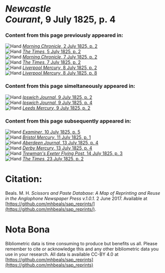 # *Newcastle Courant*, 9 July 1825, p. 4  
  
### Content from this page previously appeared in:  
![Hand](http://scissorsandpaste.net/wp-content/uploads/2017/06/smallhandpointer.png) [*Morning Chronicle*, 2 July 1825, p. 2](https://mhbeals.github.io/sap_html/Morning-Chronicle/Morning-Chronicle-2-July-1825-p-2)  
![Hand](http://scissorsandpaste.net/wp-content/uploads/2017/06/smallhandpointer.png) [*The Times*, 5 July 1825, p. 2](https://mhbeals.github.io/sap_html/The-Times/The-Times-5-July-1825-p-2)  
![Hand](http://scissorsandpaste.net/wp-content/uploads/2017/06/smallhandpointer.png) [*Morning Chronicle*, 7 July 1825, p. 2](https://mhbeals.github.io/sap_html/Morning-Chronicle/Morning-Chronicle-7-July-1825-p-2)  
![Hand](http://scissorsandpaste.net/wp-content/uploads/2017/06/smallhandpointer.png) [*The Times*, 7 July 1825, p. 2](https://mhbeals.github.io/sap_html/The-Times/The-Times-7-July-1825-p-2)  
![Hand](http://scissorsandpaste.net/wp-content/uploads/2017/06/smallhandpointer.png) [*Liverpool Mercury*, 8 July 1825, p. 2](https://mhbeals.github.io/sap_html/Liverpool-Mercury/Liverpool-Mercury-8-July-1825-p-2)  
![Hand](http://scissorsandpaste.net/wp-content/uploads/2017/06/smallhandpointer.png) [*Liverpool Mercury*, 8 July 1825, p. 8](https://mhbeals.github.io/sap_html/Liverpool-Mercury/Liverpool-Mercury-8-July-1825-p-8)  
  
### Content from this page simeltaneously appeared in:  
![Hand](http://scissorsandpaste.net/wp-content/uploads/2017/06/smallhandpointer.png) [*Ipswich Journal*, 9 July 1825, p. 2](https://mhbeals.github.io/sap_html/Ipswich-Journal/Ipswich-Journal-9-July-1825-p-2)  
![Hand](http://scissorsandpaste.net/wp-content/uploads/2017/06/smallhandpointer.png) [*Ipswich Journal*, 9 July 1825, p. 4](https://mhbeals.github.io/sap_html/Ipswich-Journal/Ipswich-Journal-9-July-1825-p-4)  
![Hand](http://scissorsandpaste.net/wp-content/uploads/2017/06/smallhandpointer.png) [*Leeds Mercury*, 9 July 1825, p. 2](https://mhbeals.github.io/sap_html/Leeds-Mercury/Leeds-Mercury-9-July-1825-p-2)  
  
### Content from this page subsequently appeared in:  
![Hand](http://scissorsandpaste.net/wp-content/uploads/2017/06/smallhandpointer.png) [*Examiner*, 10 July 1825, p. 5](https://mhbeals.github.io/sap_html/Examiner/Examiner-10-July-1825-p-5)  
![Hand](http://scissorsandpaste.net/wp-content/uploads/2017/06/smallhandpointer.png) [*Bristol Mercury*, 11 July 1825, p. 1](https://mhbeals.github.io/sap_html/Bristol-Mercury/Bristol-Mercury-11-July-1825-p-1)  
![Hand](http://scissorsandpaste.net/wp-content/uploads/2017/06/smallhandpointer.png) [*Aberdeen Journal*, 13 July 1825, p. 4](https://mhbeals.github.io/sap_html/Aberdeen-Journal/Aberdeen-Journal-13-July-1825-p-4)  
![Hand](http://scissorsandpaste.net/wp-content/uploads/2017/06/smallhandpointer.png) [*Derby Mercury*, 13 July 1825, p. 4](https://mhbeals.github.io/sap_html/Derby-Mercury/Derby-Mercury-13-July-1825-p-4)  
![Hand](http://scissorsandpaste.net/wp-content/uploads/2017/06/smallhandpointer.png) [*Trewman's Exeter Flying Post*, 14 July 1825, p. 3](https://mhbeals.github.io/sap_html/Trewman's-Exeter-Flying-Post/Trewman's-Exeter-Flying-Post-14-July-1825-p-3)  
![Hand](http://scissorsandpaste.net/wp-content/uploads/2017/06/smallhandpointer.png) [*The Times*, 23 July 1825, p. 2](https://mhbeals.github.io/sap_html/The-Times/The-Times-23-July-1825-p-2)  


# Citation: 

Beals. M. H. *Scissors and Paste Database: A Map of Reprinting and Reuse in the Anglophone Newspaper Press v.1.0.1.* 2 June 2017. Available at [https://github.com/mhbeals/sap_reprints/](https://github.com/mhbeals/sap_reprints/). 

# Nota Bona

Bibliometric data is time consuming to produce but benefits us all. Please remember to cite or acknowledge this and any other bibliometric data you use in your research. All data is available CC-BY 4.0 at [https://github.com/mhbeals/sap_reprints](https://github.com/mhbeals/sap_reprints)